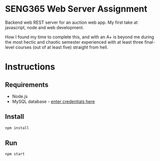 # SENG365 Web Server Assignment

Backend web REST server for an auction web app. My first take at javascript, node and web development.

How I found my time to complete this, and with an A+ is beyond me during the most hectic and 
chaotic semester experienced with at least three final-level courses (out of at least five) straight from hell. 

# Instructions

## Requirements

* Node.js
* MySQL database - [enter credentials here](./config/db.js)

## Install

```bash
npm install
```

## Run

```bash
npm start
```
